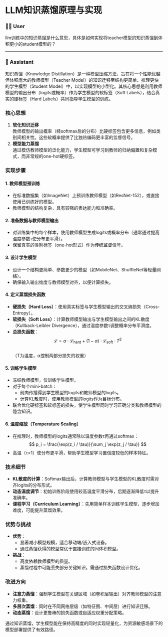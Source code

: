 # LLM知识蒸馏原理与实现

### 🧑‍💻 User

llm训练中的知识蒸馏是什么意思，具体是如何实现将teacher模型的知识蒸馏到体积更小的student模型的？

---

### 🤖 Assistant

知识蒸馏（Knowledge Distillation）是一种模型压缩方法，旨在将一个性能优越但体积庞大的教师模型（Teacher Model）的知识迁移至结构更简单、推理更快的学生模型（Student Model）中，以实现模型的小型化。其核心思想是利用教师模型的输出分布（logits或概率）作为学生模型的软标签（Soft Labels），结合真实的硬标签（Hard Labels）共同指导学生模型的训练。

### **核心思想**
1. **软化知识迁移**  
   教师模型的输出概率（经softmax后的分布）比硬标签包含更多信息，例如类别间相关性。这些软概率提供了比独热编码更丰富的监督信号。
2. **模型能力蒸馏**  
   通过模仿教师模型的泛化能力，学生模型可学习到教师的归纳偏置和复杂模式，而非常规的one-hot硬标签。

### **实现步骤**
#### 1. **教师模型预训练**
   - 在标准数据集（如ImageNet）上预训练教师模型（如ResNet-152），或直接使用已训练好的模型。
   - 教师模型的结构复杂，具有较强的表达能力和准确率。

#### 2. **准备数据与教师模型输出**
   - 对训练集中的每个样本，使用教师模型生成logits或概率分布（通常通过提高温度参数τ使分布更平滑）。
   - 保留真实的类别标签（one-hot形式）作为传统监督信号。

#### 3. **设计学生模型**
   - 设计一个结构更简单、参数更少的模型（如MobileNet、ShuffleNet等轻量网络）。
   - 确保输入输出维度与教师模型对齐，以便计算损失。

#### 4. **定义蒸馏损失函数**
   - **硬损失（Hard Loss）**：使用真实标签与学生模型输出的交叉熵损失（Cross-Entropy）。
   - **软损失（Soft Loss）**：计算教师模型输出与学生模型输出之间的KL散度（Kullback-Leibler Divergence），通过温度参数τ调整概率分布平滑度。
   - **总损失函数**：  
     $$
     \mathcal{L} = \alpha \cdot \mathcal{L}_{\text{hard}} + (1 - \alpha) \cdot \mathcal{L}_{\text{soft}} \cdot T^2
     $$  
     （T为温度，α控制两部分损失的权重）

#### 5. **训练学生模型**
   - 冻结教师模型，仅训练学生模型。
   - 对于每个mini-batch：
     - 前向传播得到学生模型的logits和教师模型的logits。
     - 计算KL散度时，使用教师模型的logits作为目标分布。
   - 联合优化硬标签和软标签的损失，使学生模型同时学习正确分类和教师模型的隐含知识。

#### 6. **温度缩放（Temperature Scaling）**
   - 在推理时，教师模型的logits通常除以温度参数τ再通过softmax：  
     $$
     p_i = \frac{\exp(z_i / \tau)}{\sum_j \exp(z_j / \tau)}
     $$
   - 高温（τ>1）使分布更平滑，帮助学生模型学习置信度较低的样本特征。

### **技术细节**
- **KL散度的计算**：Softmax输出后，计算教师模型与学生模型的KL散度时需对齐logits的分布形式。
- **动态温度调节**：初始训练阶段使用较高温度平滑分布，后期逐渐降低τ以提升准确率。
- **课程学习（Curriculum Learning）**：先用简单样本训练学生模型，逐步增加难度，可能提升蒸馏效果。

### **优势与挑战**
- **优势**：  
  - 显著减小模型规模，适合移动端/嵌入式设备。  
  - 通过蒸馏获得的模型常优于直接训练的同体积模型。
- **挑战**：  
  - 高度依赖教师模型的质量。  
  - 蒸馏过程中可能丢失部分关键知识，需通过损失函数设计优化。

### **改进方向**
- **注意力蒸馏**：强制学生模型在关键区域（如卷积层输出）对齐教师模型的注意力权重。
- **多层次蒸馏**：同时在不同网络层级（如特征图、中间层）进行知识迁移。
- **动态蒸馏**：设计更鲁棒的损失函数或自适应权重分配策略。

通过知识蒸馏，学生模型能在保持高精度的同时实现轻量化，为资源敏感场景下的模型部署提供了有效路径。